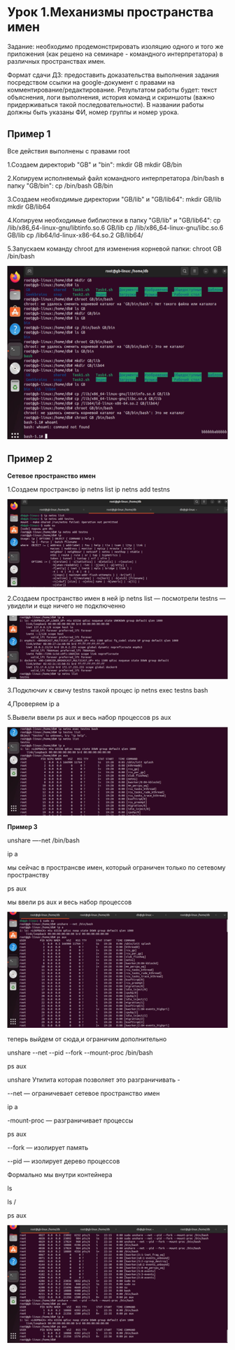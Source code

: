 # **Урок 1.Механизмы пространства имен**  

Задание: необходимо продемонстрировать изоляцию одного и того же приложения (как решено на семинаре - командного интерпретатора) в различных пространствах имен.

Формат сдачи ДЗ: предоставить доказательства выполнения задания посредством ссылки на google-документ с правами на комментирование/редактирование. Результатом работы будет: текст объяснения, логи выполнения, история команд и скриншоты (важно придерживаться такой последовательности). В названии работы должны быть указаны ФИ, номер группы и номер урока.

## **Пример 1**

Все действия выполнены с правами root

1.Создаем директориb "GB" и "bin":
mkdir GB mkdir GB/bin

2.Копируем исполняемый файл командного интерпретатора /bin/bash в папку "GB/bin":
cp /bin/bash GB/bin

3.Создаем необходимые директории "GB/lib" и "GB/lib64":
mkdir GB/lib mkdir GB/lib64

4.Копируем необходимые библиотеки в папку "GB/lib" и "GB/lib64":
cp /lib/x86_64-linux-gnu/libtinfo.so.6 GB/lib cp /lib/x86_64-linux-gnu/libc.so.6 GB/lib cp /lib64/ld-linux-x86-64.so.2 GB/lib64/

5.Запускаем команду chroot для изменения корневой папки:
chroot GB /bin/bash

![Alt](001.jpg)

## **Пример 2**

**Сетевое пространство имен**

1.Создаем пространсво
ip netns list ip netns add testns

![Alt](002.jpg)

2.Создаем пространство имен в ней
ip netns list — посмотрели testns — увидели и еще ничего не подключенно

![Alt](003.jpg)

3.Подключиv к  свичу testns такой процес
ip netns exec testns bash

4,Проверяем
ip a

5.Вывели ввели ps aux и весь набор процессов
ps aux

![Alt](004.jpg)

**Пример 3**

unshare —-net /bin/bash

ip a

мы сейчас в пространсве имен, который ограничен только по сетевому пространству

ps aux

мы ввели ps aux и весь набор процессов

![Alt](005.jpg)

теперь выйдем от сюда,и ограничим дополнительно

unshare --net --pid --fork --mount-proc /bin/bash

ps aux

unshare Утилита которая позволяет это разграничивать -

--net — ограничевает сетевое пространство имен

ip a

-mount-proc — разграничивает процессы

ps aux

--fork — изолирует память

--pid — изолирует дерево процессов

Формально мы внутри контейнера

ls

ls /

ps aux

![Alt](006.jpg)
